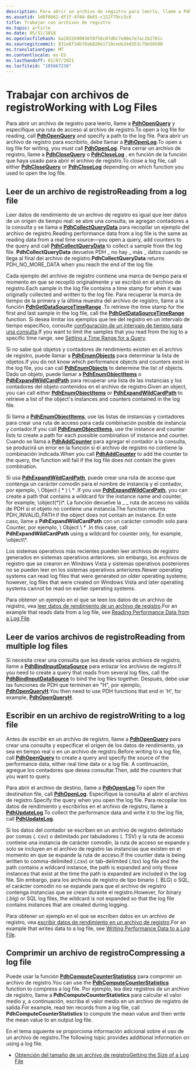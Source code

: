 ```yaml
---
description: Para abrir un archivo de registro para leerlo, llame a PdhOpenQuery y especifique una ruta de acceso al archivo de registro.
ms.assetid: 1d8f8662-df1f-4f84-8b65-c152f79cc5c6
title: Trabajar con archivos de registro
ms.topic: article
ms.date: 05/31/2018
ms.openlocfilehash: ba2032b90036f8f58c07d8c7e80e7e7ac2b2701c
ms.sourcegitcommit: 831e8f3db78ab820e1710cede244553c70e50500
ms.translationtype: MT
ms.contentlocale: es-ES
ms.lasthandoff: 01/07/2021
ms.locfileid: "105667236"
---
```

# <a name="working-with-log-files"></a><span data-ttu-id="2a229-103">Trabajar con archivos de registro</span><span class="sxs-lookup"><span data-stu-id="2a229-103">Working with Log Files</span></span>

<span data-ttu-id="2a229-104">Para abrir un archivo de registro para leerlo, llame a [**PdhOpenQuery**](/windows/desktop/api/Pdh/nf-pdh-pdhopenquerya) y especifique una ruta de acceso al archivo de registro.</span><span class="sxs-lookup"><span data-stu-id="2a229-104">To open a log file for reading, call [**PdhOpenQuery**](/windows/desktop/api/Pdh/nf-pdh-pdhopenquerya) and specify a path to the log file.</span></span> <span data-ttu-id="2a229-105">Para abrir un archivo de registro para escribirlo, debe llamar a [**PdhOpenLog**](/windows/desktop/api/Pdh/nf-pdh-pdhopenloga).</span><span class="sxs-lookup"><span data-stu-id="2a229-105">To open a log file for writing, you must call [**PdhOpenLog**](/windows/desktop/api/Pdh/nf-pdh-pdhopenloga).</span></span> <span data-ttu-id="2a229-106">Para cerrar un archivo de registro, llame a [**PdhCloseQuery**](/windows/desktop/api/Pdh/nf-pdh-pdhclosequery) o [**PdhCloseLog**](/windows/desktop/api/Pdh/nf-pdh-pdhcloselog) , en función de la función que haya usado para abrir el archivo de registro.</span><span class="sxs-lookup"><span data-stu-id="2a229-106">To close a log file, call either [**PdhCloseQuery**](/windows/desktop/api/Pdh/nf-pdh-pdhclosequery) or [**PdhCloseLog**](/windows/desktop/api/Pdh/nf-pdh-pdhcloselog) depending on which function you used to open the log file.</span></span>

## <a name="reading-from-a-log-file"></a><span data-ttu-id="2a229-107">Leer de un archivo de registro</span><span class="sxs-lookup"><span data-stu-id="2a229-107">Reading from a log file</span></span>

<span data-ttu-id="2a229-108">Leer datos de rendimiento de un archivo de registro es igual que leer datos de un origen de tiempo real: se abre una consulta, se agregan contadores a la consulta y se llama a [**PdhCollectQueryData**](/windows/desktop/api/Pdh/nf-pdh-pdhcollectquerydata) para recopilar un ejemplo del archivo de registro.</span><span class="sxs-lookup"><span data-stu-id="2a229-108">Reading performance data from a log file is the same as reading data from a real time source—you open a query, add counters to the query and call [**PdhCollectQueryData**](/windows/desktop/api/Pdh/nf-pdh-pdhcollectquerydata) to collect a sample from the log file.</span></span> <span data-ttu-id="2a229-109">**PdhCollectQueryData** devuelve PDH \_ no hay \_ más \_ datos cuando se llega al final del archivo de registro.</span><span class="sxs-lookup"><span data-stu-id="2a229-109">**PdhCollectQueryData** returns PDH\_NO\_MORE\_DATA when you reach the end of the log file.</span></span>

<span data-ttu-id="2a229-110">Cada ejemplo del archivo de registro contiene una marca de tiempo para el momento en que se recopiló originalmente y se escribió en el archivo de registro.</span><span class="sxs-lookup"><span data-stu-id="2a229-110">Each sample in the log file contains a time stamp for when it was originally collected and written to the log file.</span></span> <span data-ttu-id="2a229-111">Para recuperar la marca de tiempo de la primera y la última muestra del archivo de registro, llame a la función [**PdhGetDataSourceTimeRange**](/windows/desktop/api/Pdh/nf-pdh-pdhgetdatasourcetimerangea) .</span><span class="sxs-lookup"><span data-stu-id="2a229-111">To retrieve the time stamp for the first and last sample in the log file, call the [**PdhGetDataSourceTimeRange**](/windows/desktop/api/Pdh/nf-pdh-pdhgetdatasourcetimerangea) function.</span></span> <span data-ttu-id="2a229-112">Si desea limitar los ejemplos que lee del registro en un intervalo de tiempo específico, consulte [configuración de un intervalo de tiempo para una consulta](setting-a-time-range-for-a-query.md).</span><span class="sxs-lookup"><span data-stu-id="2a229-112">If you want to limit the samples that you read from the log to a specific time range, see [Setting a Time Range for a Query](setting-a-time-range-for-a-query.md).</span></span>

<span data-ttu-id="2a229-113">Si no sabe qué objetos y contadores de rendimiento existen en el archivo de registro, puede llamar a [**PdhEnumObjects**](/windows/desktop/api/Pdh/nf-pdh-pdhenumobjectsa) para determinar la lista de objetos.</span><span class="sxs-lookup"><span data-stu-id="2a229-113">If you do not know which performance objects and counters exist in the log file, you can call [**PdhEnumObjects**](/windows/desktop/api/Pdh/nf-pdh-pdhenumobjectsa) to determine the list of objects.</span></span> <span data-ttu-id="2a229-114">Dado un objeto, puede llamar a [**PdhEnumObjectItems**](/windows/desktop/api/Pdh/nf-pdh-pdhenumobjectitemsa) o [**PdhExpandWildCardPath**](/windows/desktop/api/Pdh/nf-pdh-pdhexpandwildcardpatha) para recuperar una lista de las instancias y los contadores del objeto contenidos en el archivo de registro.</span><span class="sxs-lookup"><span data-stu-id="2a229-114">Given an object, you can call either [**PdhEnumObjectItems**](/windows/desktop/api/Pdh/nf-pdh-pdhenumobjectitemsa) or [**PdhExpandWildCardPath**](/windows/desktop/api/Pdh/nf-pdh-pdhexpandwildcardpatha) to retrieve a list of the object's instances and counters contained in the log file.</span></span>

<span data-ttu-id="2a229-115">Si llama a [**PdhEnumObjectItems**](/windows/desktop/api/Pdh/nf-pdh-pdhenumobjectitemsa), use las listas de instancias y contadores para crear una ruta de acceso para cada combinación posible de instancia y contador.</span><span class="sxs-lookup"><span data-stu-id="2a229-115">If you call [**PdhEnumObjectItems**](/windows/desktop/api/Pdh/nf-pdh-pdhenumobjectitemsa), use the instance and counter lists to create a path for each possible combination of instance and counter.</span></span> <span data-ttu-id="2a229-116">Cuando se llama a [**PdhAddCounter**](/windows/desktop/api/Pdh/nf-pdh-pdhaddcountera) para agregar el contador a la consulta, se producirá un error en la función si el archivo de registro no contiene la combinación indicada.</span><span class="sxs-lookup"><span data-stu-id="2a229-116">When you call [**PdhAddCounter**](/windows/desktop/api/Pdh/nf-pdh-pdhaddcountera) to add the counter to the query, the function will fail if the log file does not contain the given combination.</span></span>

<span data-ttu-id="2a229-117">Si usa [**PdhExpandWildCardPath**](/windows/desktop/api/Pdh/nf-pdh-pdhexpandwildcardpatha), puede crear una ruta de acceso que contenga un carácter comodín para el nombre de instancia y el contador, por ejemplo, \\ Object ( \* ) \\ \* .</span><span class="sxs-lookup"><span data-stu-id="2a229-117">If you use [**PdhExpandWildCardPath**](/windows/desktop/api/Pdh/nf-pdh-pdhexpandwildcardpatha), you can create a path that contains a wildcard for the instance name and counter, for example, \\object(\*)\\\*.</span></span> <span data-ttu-id="2a229-118">La función devuelve la \_ \_ ruta de acceso no válida de PDH si el objeto no contiene una instancia.</span><span class="sxs-lookup"><span data-stu-id="2a229-118">The function returns PDH\_INVALID\_PATH if the object does not contain an instance.</span></span> <span data-ttu-id="2a229-119">En este caso, llame a **PdhExpandWildCardPath** con un carácter comodín solo para Counter, por ejemplo, \\ Object \\ \* .</span><span class="sxs-lookup"><span data-stu-id="2a229-119">In this case, call **PdhExpandWildCardPath** using a wildcard for counter only, for example, \\object\\\*.</span></span>

<span data-ttu-id="2a229-120">Los sistemas operativos más recientes pueden leer archivos de registro generados en sistemas operativos anteriores. sin embargo, los archivos de registro que se crearon en Windows Vista y sistemas operativos posteriores no se pueden leer en los sistemas operativos anteriores.</span><span class="sxs-lookup"><span data-stu-id="2a229-120">Newer operating systems can read log files that were generated on older operating systems; however, log files that were created on Windows Vista and later operating systems cannot be read on earlier operating systems.</span></span>

<span data-ttu-id="2a229-121">Para obtener un ejemplo en el que se leen los datos de un archivo de registro, vea [leer datos de rendimiento de un archivo de registro](reading-performance-data-from-a-log-file.md).</span><span class="sxs-lookup"><span data-stu-id="2a229-121">For an example that reads data from a log file, see [Reading Performance Data from a Log File](reading-performance-data-from-a-log-file.md).</span></span>

## <a name="reading-from-multiple-log-files"></a><span data-ttu-id="2a229-122">Leer de varios archivos de registro</span><span class="sxs-lookup"><span data-stu-id="2a229-122">Reading from multiple log files</span></span>

<span data-ttu-id="2a229-123">Si necesita crear una consulta que lea desde varios archivos de registro, llame a [**PdhBindInputDataSource**](/windows/desktop/api/Pdh/nf-pdh-pdhbindinputdatasourcea) para enlazar los archivos de registro.</span><span class="sxs-lookup"><span data-stu-id="2a229-123">If you need to create a query that reads from several log files, call the [**PdhBindInputDataSource**](/windows/desktop/api/Pdh/nf-pdh-pdhbindinputdatasourcea) to bind the log files together.</span></span> <span data-ttu-id="2a229-124">Después, debe usar las funciones de PDH que terminen en "H", por ejemplo, [**PdhOpenQueryH**](/windows/desktop/api/Pdh/nf-pdh-pdhopenqueryh).</span><span class="sxs-lookup"><span data-stu-id="2a229-124">You then need to use PDH functions that end in 'H', for example, [**PdhOpenQueryH**](/windows/desktop/api/Pdh/nf-pdh-pdhopenqueryh).</span></span>

## <a name="writing-to-a-log-file"></a><span data-ttu-id="2a229-125">Escribir en un archivo de registro</span><span class="sxs-lookup"><span data-stu-id="2a229-125">Writing to a log file</span></span>

<span data-ttu-id="2a229-126">Antes de escribir en un archivo de registro, llame a [**PdhOpenQuery**](/windows/desktop/api/Pdh/nf-pdh-pdhopenquerya) para crear una consulta y especificar el origen de los datos de rendimiento, ya sea en tiempo real o en un archivo de registro.</span><span class="sxs-lookup"><span data-stu-id="2a229-126">Before writing to a log file, call [**PdhOpenQuery**](/windows/desktop/api/Pdh/nf-pdh-pdhopenquerya) to create a query and specify the source of the performance data, either real time data or a log file.</span></span> <span data-ttu-id="2a229-127">A continuación, agregue los contadores que desea consultar.</span><span class="sxs-lookup"><span data-stu-id="2a229-127">Then, add the counters that you want to query.</span></span>

<span data-ttu-id="2a229-128">Para abrir el archivo de destino, llame a [**PdhOpenLog**](/windows/desktop/api/Pdh/nf-pdh-pdhopenloga).</span><span class="sxs-lookup"><span data-stu-id="2a229-128">To open the destination file, call [**PdhOpenLog**](/windows/desktop/api/Pdh/nf-pdh-pdhopenloga).</span></span> <span data-ttu-id="2a229-129">Especifique la consulta al abrir el archivo de registro.</span><span class="sxs-lookup"><span data-stu-id="2a229-129">Specify the query when you open the log file.</span></span> <span data-ttu-id="2a229-130">Para recopilar los datos de rendimiento y escribirlos en el archivo de registro, llame a [**PdhUpdateLog**](/windows/desktop/api/Pdh/nf-pdh-pdhupdateloga).</span><span class="sxs-lookup"><span data-stu-id="2a229-130">To collect the performance data and write it to the log file, call [**PdhUpdateLog**](/windows/desktop/api/Pdh/nf-pdh-pdhupdateloga).</span></span>

<span data-ttu-id="2a229-131">Si los datos del contador se escriben en un archivo de registro delimitado por comas (. csv) o delimitado por tabuladores (. TSV) y la ruta de acceso contiene una instancia de carácter comodín, la ruta de acceso se expande y solo se incluyen en el archivo de registro las instancias que existen en el momento en que se expande la ruta de acceso.</span><span class="sxs-lookup"><span data-stu-id="2a229-131">If the counter data is being written to comma-delimited (.csv) or tab-delimited (.tsv) log file and the path contains a wildcard instance, the path is expanded and only those instances that exist at the time the path is expanded are included in the log file.</span></span> <span data-ttu-id="2a229-132">Sin embargo, para los archivos de registro de tipo binario (. BLG) o SQL, el carácter comodín no se expande para que el archivo de registro contenga instancias que se crean durante el registro.</span><span class="sxs-lookup"><span data-stu-id="2a229-132">However, for binary (.blg) or SQL log files, the wildcard is not expanded so that the log file contains instances that are created during logging.</span></span>

<span data-ttu-id="2a229-133">Para obtener un ejemplo en el que se escriben datos en un archivo de registro, vea [escribir datos de rendimiento en un archivo de registro](writing-performance-data-to-a-log-file.md).</span><span class="sxs-lookup"><span data-stu-id="2a229-133">For an example that writes data to a log file, see [Writing Performance Data to a Log File](writing-performance-data-to-a-log-file.md).</span></span>

## <a name="compressing-a-log-file"></a><span data-ttu-id="2a229-134">Comprimir un archivo de registro</span><span class="sxs-lookup"><span data-stu-id="2a229-134">Compressing a log file</span></span>

<span data-ttu-id="2a229-135">Puede usar la función [**PdhComputeCounterStatistics**](/windows/desktop/api/Pdh/nf-pdh-pdhcomputecounterstatistics) para comprimir un archivo de registro.</span><span class="sxs-lookup"><span data-stu-id="2a229-135">You can use the [**PdhComputeCounterStatistics**](/windows/desktop/api/Pdh/nf-pdh-pdhcomputecounterstatistics) function to compress a log file.</span></span> <span data-ttu-id="2a229-136">Por ejemplo, lea diez registros de un archivo de registro, llame a **PdhComputeCounterStatistics** para calcular el valor medio y, a continuación, escriba el valor medio en un archivo de registro de salida.</span><span class="sxs-lookup"><span data-stu-id="2a229-136">For example, read ten records from a log file, call **PdhComputeCounterStatistics** to compute the mean value and then write the mean value to an output log file.</span></span>

<span data-ttu-id="2a229-137">En el tema siguiente se proporciona información adicional sobre el uso de un archivo de registro.</span><span class="sxs-lookup"><span data-stu-id="2a229-137">The following topic provides additional information on using a log file.</span></span>

-   [<span data-ttu-id="2a229-138">Obtención del tamaño de un archivo de registro</span><span class="sxs-lookup"><span data-stu-id="2a229-138">Getting the Size of a Log File</span></span>](getting-the-size-of-a-log-file.md)

 

 



